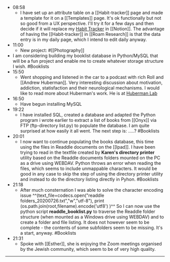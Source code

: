 - 08:58
    - I have set up an attribute table on a [[Habit-tracker]] page and made a template for it on a [[Templates]] page. It's ok functionally but not so good from a UX perspective. I'll try it for a few days and then decide if it will replace my [Habit Tracker](https://www.notion.so/8f02495b9af748d6a0989aea1512a579?v=68500f1cc4d24c79ab77a3ee9ed5c1ae) in [[Notion]]. The advantage of having the [[Habit-tracker]] in [[Roam Research]] is that the data entry is in my daily page, which I intend to edit daily anyway.
- 11:00
    - New project: #[[Photography]]
- I am considering building my booklist database in Python/MySQL that will be a fun project and enable me to create whatever storage structure I wish. #Booklists
- 15:50
    - Went shopping and listened in the car to a podcast with  rich Roll and [[Andrew Huberman]]. Very interesting discussion about motivation, addiction, statisfaction and their neurological mechanisms. I would like to read more about Huberman's work. He is at [Huberman Lab](http://www.hubermanlab.com/)
- 16:50
    - Have begun installing MySQL
- 19:22
    - I have installed SQL, created a database and adapted the Python program i wrote earlier to extract a list of books from [[Onyx]] via FTP (ftp-directory list.py) to populate the database. I am quite surprised at how easily it all went.
The next step is:  .....? #Booklists
- 20:01
    - I now want to continue populating the books database, this time using the files in Readdle documents on the [[Ipad]]. I have been trying to read in the textfile created by **Karen's directory printer** utility based on the Readdle documents folders mounted on the PC as a drive using WEBDAV. Python throws an error when reading the files, which seems to include unmappable characters. It would be good in any case to skip the step of using the directory printer utility and instead  to do the directory listing directly in Pyhon. #Booklists
- 21:18
    - After much consternation I was able to solve the character encoding issue ^^(text_file=codecs.open("readdle folders_20200726.txt","w","utf-8"),
print (os.path.join(root,filename).encode('utf8') )^^
So I can now use the python script **readdle_booklist.py** to traverse the Readdle folder structure (when mounted as a Windows drive using WEBDAV) and to create a folder and file listing. It does not however seem to be complete - the contents of some subfolders seem to be missing. It's a start, anyway. #Booklists
- 21:31
    - Spoke with [[Esther]], she is enjoying the Zoom meetings organised by the Jewish community, which seem to be of very high quality.
- -------------------------
